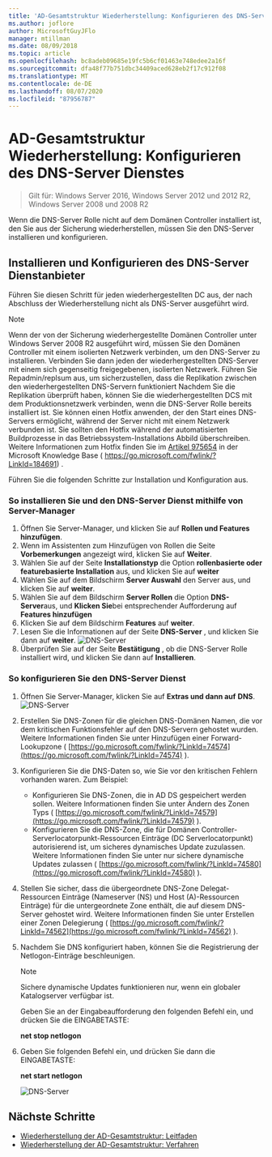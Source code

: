 ```yaml
---
title: 'AD-Gesamtstruktur Wiederherstellung: Konfigurieren des DNS-Server'
ms.author: joflore
author: MicrosoftGuyJFlo
manager: mtillman
ms.date: 08/09/2018
ms.topic: article
ms.openlocfilehash: bc8adeb09685e19fc5b6cf01463e748edee2a16f
ms.sourcegitcommit: dfa48f77b751dbc34409aced628eb2f17c912f08
ms.translationtype: MT
ms.contentlocale: de-DE
ms.lasthandoff: 08/07/2020
ms.locfileid: "87956787"
---
```

# <a name="ad-forest-recovery---configuring-the-dns-server-service"></a>AD-Gesamtstruktur Wiederherstellung: Konfigurieren des DNS-Server Dienstes

>Gilt für: Windows Server 2016, Windows Server 2012 und 2012 R2, Windows Server 2008 und 2008 R2

Wenn die DNS-Server Rolle nicht auf dem Domänen Controller installiert ist, den Sie aus der Sicherung wiederherstellen, müssen Sie den DNS-Server installieren und konfigurieren.

## <a name="install-and-configure-the-dns-server-service"></a>Installieren und Konfigurieren des DNS-Server Dienstanbieter

Führen Sie diesen Schritt für jeden wiederhergestellten DC aus, der nach Abschluss der Wiederherstellung nicht als DNS-Server ausgeführt wird.

> [!NOTE]
> Wenn der von der Sicherung wiederhergestellte Domänen Controller unter Windows Server 2008 R2 ausgeführt wird, müssen Sie den Domänen Controller mit einem isolierten Netzwerk verbinden, um den DNS-Server zu installieren. Verbinden Sie dann jeden der wiederhergestellten DNS-Server mit einem sich gegenseitig freigegebenen, isolierten Netzwerk. Führen Sie Repadmin/replsum aus, um sicherzustellen, dass die Replikation zwischen den wiederhergestellten DNS-Servern funktioniert Nachdem Sie die Replikation überprüft haben, können Sie die wiederhergestellten DCS mit dem Produktionsnetzwerk verbinden, wenn die DNS-Server Rolle bereits installiert ist. Sie können einen Hotfix anwenden, der den Start eines DNS-Servers ermöglicht, während der Server nicht mit einem Netzwerk verbunden ist. Sie sollten den Hotfix während der automatisierten Buildprozesse in das Betriebssystem-Installations Abbild überschreiben. Weitere Informationen zum Hotfix finden Sie im [Artikel 975654](https://go.microsoft.com/fwlink/?LinkId=184691) in der Microsoft Knowledge Base ( https://go.microsoft.com/fwlink/?LinkId=184691) .

Führen Sie die folgenden Schritte zur Installation und Konfiguration aus.

### <a name="to-install-and-the-dns-server-service-using-server-manager"></a>So installieren Sie und den DNS-Server Dienst mithilfe von Server-Manager

1. Öffnen Sie Server-Manager, und klicken Sie auf **Rollen und Features hinzufügen**.
2. Wenn im Assistenten zum Hinzufügen von Rollen die Seite **Vorbemerkungen** angezeigt wird, klicken Sie auf **Weiter**.
3. Wählen Sie auf der Seite **Installationstyp** die Option **rollenbasierte oder featurebasierte Installation** aus, und klicken Sie auf **weiter**
4. Wählen Sie auf dem Bildschirm **Server Auswahl** den Server aus, und klicken Sie auf **weiter**.
5. Wählen Sie auf dem Bildschirm **Server Rollen** die Option **DNS-Server**aus, und **Klicken Sie**bei entsprechender Aufforderung auf **Features hinzufügen**
6. Klicken Sie auf dem Bildschirm **Features** auf **weiter**.
7. Lesen Sie die Informationen auf der Seite **DNS-Server** , und klicken Sie dann auf **weiter**.
   ![DNS-Server](media/AD-Forest-Recovery-Configure-DNS/dns1.png)
8. Überprüfen Sie auf der Seite **Bestätigung** , ob die DNS-Server Rolle installiert wird, und klicken Sie dann auf **Installieren**.

### <a name="to-configure-the-dns-server-service"></a>So konfigurieren Sie den DNS-Server Dienst

1. Öffnen Sie Server-Manager, klicken Sie auf **Extras und dann auf** **DNS**.
   ![DNS-Server](media/AD-Forest-Recovery-Configure-DNS/dns2.png)
2. Erstellen Sie DNS-Zonen für die gleichen DNS-Domänen Namen, die vor dem kritischen Funktionsfehler auf den DNS-Servern gehostet wurden. Weitere Informationen finden Sie unter Hinzufügen einer Forward-Lookupzone ( [https://go.microsoft.com/fwlink/?LinkId=74574](https://go.microsoft.com/fwlink/?LinkId=74574) ).
3. Konfigurieren Sie die DNS-Daten so, wie Sie vor den kritischen Fehlern vorhanden waren. Zum Beispiel:

   - Konfigurieren Sie DNS-Zonen, die in AD DS gespeichert werden sollen. Weitere Informationen finden Sie unter Ändern des Zonen Typs ( [https://go.microsoft.com/fwlink/?LinkId=74579](https://go.microsoft.com/fwlink/?LinkId=74579) ).
   - Konfigurieren Sie die DNS-Zone, die für Domänen Controller-Serverlocatorpunkt-Ressourcen Einträge (DC Serverlocatorpunkt) autorisierend ist, um sicheres dynamisches Update zuzulassen. Weitere Informationen finden Sie unter nur sichere dynamische Updates zulassen ( [https://go.microsoft.com/fwlink/?LinkId=74580](https://go.microsoft.com/fwlink/?LinkId=74580) ).

4. Stellen Sie sicher, dass die übergeordnete DNS-Zone Delegat-Ressourcen Einträge (Nameserver (NS) und Host (A)-Ressourcen Einträge) für die untergeordnete Zone enthält, die auf diesem DNS-Server gehostet wird. Weitere Informationen finden Sie unter Erstellen einer Zonen Delegierung ( [https://go.microsoft.com/fwlink/?LinkId=74562](https://go.microsoft.com/fwlink/?LinkId=74562) ).
5. Nachdem Sie DNS konfiguriert haben, können Sie die Registrierung der Netlogon-Einträge beschleunigen.

   > [!NOTE]
   > Sichere dynamische Updates funktionieren nur, wenn ein globaler Katalogserver verfügbar ist.

   Geben Sie an der Eingabeaufforderung den folgenden Befehl ein, und drücken Sie die EINGABETASTE:

   **net stop netlogon**

6. Geben Sie folgenden Befehl ein, und drücken Sie dann die EINGABETASTE:

   **net start netlogon**

   ![DNS-Server](media/AD-Forest-Recovery-Configure-DNS/dns3.png)

## <a name="next-steps"></a>Nächste Schritte

- [Wiederherstellung der AD-Gesamtstruktur: Leitfaden](AD-Forest-Recovery-Guide.md)
- [Wiederherstellung der AD-Gesamtstruktur: Verfahren](AD-Forest-Recovery-Procedures.md)
